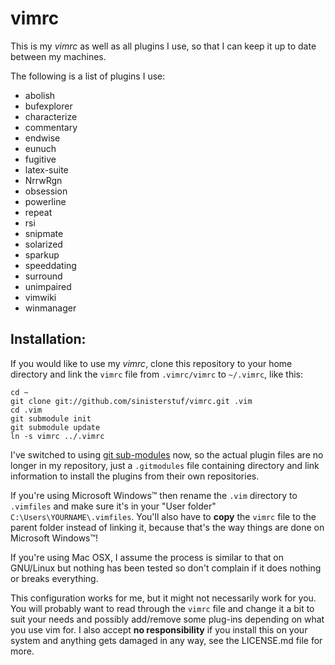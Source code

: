 vimrc
=====

This is my *vimrc* as well as all plugins I use, so that I can keep it up to date between my machines.

The following is a list of plugins I use:
 * abolish
 * bufexplorer
 * characterize
 * commentary
 * endwise
 * eunuch
 * fugitive
 * latex-suite
 * NrrwRgn
 * obsession
 * powerline
 * repeat
 * rsi
 * snipmate
 * solarized
 * sparkup
 * speeddating
 * surround
 * unimpaired
 * vimwiki
 * winmanager

Installation:
------------

If you would like to use my *vimrc*, clone this repository to your home directory and link the `vimrc` file from `.vimrc/vimrc` to `~/.vimrc`, like this:

    cd ~
    git clone git://github.com/sinisterstuf/vimrc.git .vim
    cd .vim
    git submodule init
    git submodule update
    ln -s vimrc ../.vimrc

I've switched to using [git sub-modules](http://git-scm.com/book/en/Git-Tools-Submodules) now, so the actual plugin files are no longer in my repository, just a `.gitmodules` file containing directory and link information to install the plugins from their own repositories.

If you're using Microsoft Windows™ then rename the `.vim` directory to `.vimfiles` and make sure it's in your "User folder" `C:\Users\YOURNAME\.vimfiles`. You'll also have to **copy** the `vimrc` file to the parent folder instead of linking it, because that's the way things are done on Microsoft Windows™!

If you're using Mac OSX, I assume the process is similar to that on GNU/Linux but nothing has been tested so don't complain if it does nothing or breaks everything.

This configuration works for me, but it might not necessarily work for you. You will probably want to read through the `vimrc` file and change it a bit to suit your needs and possibly add/remove some plug-ins depending on what you use vim for. I also accept **no responsibility** if you install this on your system and anything gets damaged in any way, see the LICENSE.md file for more.
